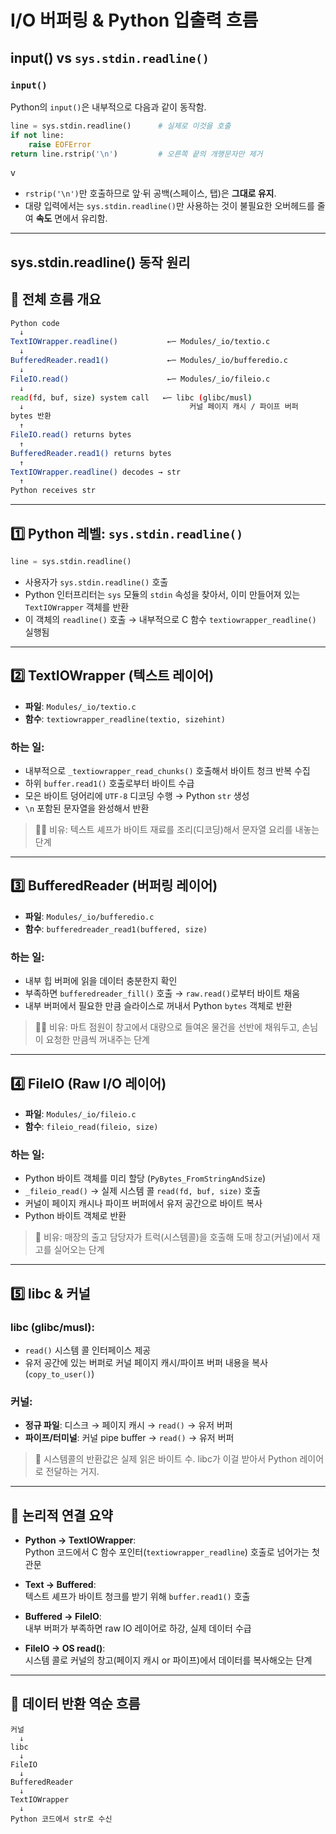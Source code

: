 # I/O 버퍼링 & Python 입출력 흐름

## input() vs `sys.stdin.readline()`

### `input()`

Python의 `input()`은 내부적으로 다음과 같이 동작함.

```python
line = sys.stdin.readline()      # 실제로 이것을 호출
if not line:
    raise EOFError
return line.rstrip('\n')         # 오른쪽 끝의 개행문자만 제거
```
v
- `rstrip('\n')`만 호출하므로 앞·뒤 공백(스페이스, 탭)은 **그대로 유지**.  
- 대량 입력에서는 `sys.stdin.readline()`만 사용하는 것이 불필요한 오버헤드를 줄여 **속도** 면에서 유리함.

--- 

## sys.stdin.readline() 동작 원리

## 🔁 전체 흐름 개요

```bash
Python code
  ↓
TextIOWrapper.readline()           ←─ Modules/_io/textio.c
  ↓
BufferedReader.read1()             ←─ Modules/_io/bufferedio.c
  ↓
FileIO.read()                      ←─ Modules/_io/fileio.c
  ↓
read(fd, buf, size) system call   ←─ libc (glibc/musl)
  ↓                                     커널 페이지 캐시 / 파이프 버퍼
bytes 반환                           
  ↑
FileIO.read() returns bytes        
  ↑
BufferedReader.read1() returns bytes
  ↑
TextIOWrapper.readline() decodes → str
  ↑
Python receives str
```

---

## 1️⃣ Python 레벨: `sys.stdin.readline()`

```python
line = sys.stdin.readline()
```

- 사용자가 `sys.stdin.readline()` 호출
- Python 인터프리터는 `sys` 모듈의 `stdin` 속성을 찾아서, 이미 만들어져 있는 `TextIOWrapper` 객체를 반환
- 이 객체의 `readline()` 호출 → 내부적으로 C 함수 `textiowrapper_readline()` 실행됨

---

## 2️⃣ TextIOWrapper (텍스트 레이어)

- **파일**: `Modules/_io/textio.c`  
- **함수**: `textiowrapper_readline(textio, sizehint)`

### 하는 일:

- 내부적으로 `_textiowrapper_read_chunks()` 호출해서 바이트 청크 반복 수집
- 하위 `buffer.read1()` 호출로부터 바이트 수급
- 모은 바이트 덩어리에 `UTF‑8` 디코딩 수행 → Python `str` 생성
- `\n` 포함된 문자열을 완성해서 반환

> 🧑‍🍳 비유: 텍스트 셰프가 바이트 재료를 조리(디코딩)해서 문자열 요리를 내놓는 단계

---

## 3️⃣ BufferedReader (버퍼링 레이어)

- **파일**: `Modules/_io/bufferedio.c`  
- **함수**: `bufferedreader_read1(buffered, size)`

### 하는 일:

- 내부 힙 버퍼에 읽을 데이터 충분한지 확인
- 부족하면 `bufferedreader_fill()` 호출 → `raw.read()`로부터 바이트 채움
- 내부 버퍼에서 필요한 만큼 슬라이스로 꺼내서 Python `bytes` 객체로 반환

> 🧑‍🏭 비유: 마트 점원이 창고에서 대량으로 들여온 물건을 선반에 채워두고, 손님이 요청한 만큼씩 꺼내주는 단계

---

## 4️⃣ FileIO (Raw I/O 레이어)

- **파일**: `Modules/_io/fileio.c`  
- **함수**: `fileio_read(fileio, size)`

### 하는 일:

- Python 바이트 객체를 미리 할당 (`PyBytes_FromStringAndSize`)
- `_fileio_read()` → 실제 시스템 콜 `read(fd, buf, size)` 호출
- 커널이 페이지 캐시나 파이프 버퍼에서 유저 공간으로 바이트 복사
- Python 바이트 객체로 반환

> 🚚 비유: 매장의 출고 담당자가 트럭(시스템콜)을 호출해 도매 창고(커널)에서 재고를 실어오는 단계

---

## 5️⃣ libc & 커널

### libc (glibc/musl):

- `read()` 시스템 콜 인터페이스 제공
- 유저 공간에 있는 버퍼로 커널 페이지 캐시/파이프 버퍼 내용을 복사 (`copy_to_user()`)

### 커널:

- **정규 파일**: 디스크 → 페이지 캐시 → `read()` → 유저 버퍼  
- **파이프/터미널**: 커널 pipe buffer → `read()` → 유저 버퍼

> 🧠 시스템콜의 반환값은 실제 읽은 바이트 수. libc가 이걸 받아서 Python 레이어로 전달하는 거지.

---

## 🧩 논리적 연결 요약

- **Python → TextIOWrapper**:  
  Python 코드에서 C 함수 포인터(`textiowrapper_readline`) 호출로 넘어가는 첫 관문

- **Text → Buffered**:  
  텍스트 셰프가 바이트 청크를 받기 위해 `buffer.read1()` 호출

- **Buffered → FileIO**:  
  내부 버퍼가 부족하면 raw IO 레이어로 하강, 실제 데이터 수급

- **FileIO → OS read()**:  
  시스템 콜로 커널의 창고(페이지 캐시 or 파이프)에서 데이터를 복사해오는 단계

---

## 🔁 데이터 반환 역순 흐름

```text
커널
  ↓
libc
  ↓
FileIO
  ↓
BufferedReader
  ↓
TextIOWrapper
  ↓
Python 코드에서 str로 수신
```
